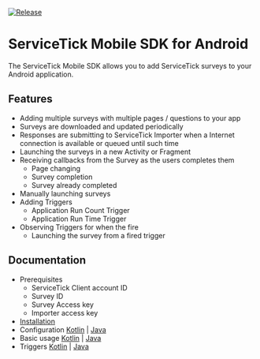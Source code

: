 [![Release](https://jitpack.io/v/com.gitlab.servicetick/mobile-sdk-android.svg)](https://jitpack.io/#com.gitlab.servicetick/mobile-sdk-android)

# ServiceTick Mobile SDK for Android

The ServiceTick Mobile SDK allows you to add ServiceTick surveys to your Android application.

## Features

* Adding multiple surveys with multiple pages / questions to your app
* Surveys are downloaded and updated periodically
* Responses are submitting to ServiceTick Importer when a Internet connection is available or queued until such time
* Launching the surveys in a new Activity or Fragment
* Receiving callbacks from the Survey as the users completes them
  * Page changing
  * Survey completion
  * Survey already completed
* Manually launching surveys
* Adding Triggers
  * Application Run Count Trigger
  * Application Run Time Trigger
* Observing Triggers for when the fire
  * Launching the survey from a fired trigger

## Documentation
- Prerequisites
  - ServiceTick Client account ID
  - Survey ID
  - Survey Access key
  - Importer access key
- [Installation](docs/installation.md)
- Configuration [Kotlin](docs/configuration_kotlin.md) | [Java](docs/configuration_java.md)
- Basic usage [Kotlin](docs/basic_usage_kotlin.md) | [Java](docs/basic_usage_java.md)
- Triggers [Kotlin](docs/triggers_kotlin.md) | [Java](docs/triggers_java.md)
